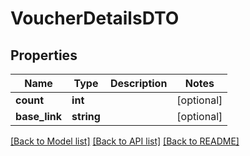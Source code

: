 # VoucherDetailsDTO

## Properties
Name | Type | Description | Notes
------------ | ------------- | ------------- | -------------
**count** | **int** |  | [optional] 
**base_link** | **string** |  | [optional] 

[[Back to Model list]](../../README.md#documentation-for-models) [[Back to API list]](../../README.md#documentation-for-api-endpoints) [[Back to README]](../../README.md)

